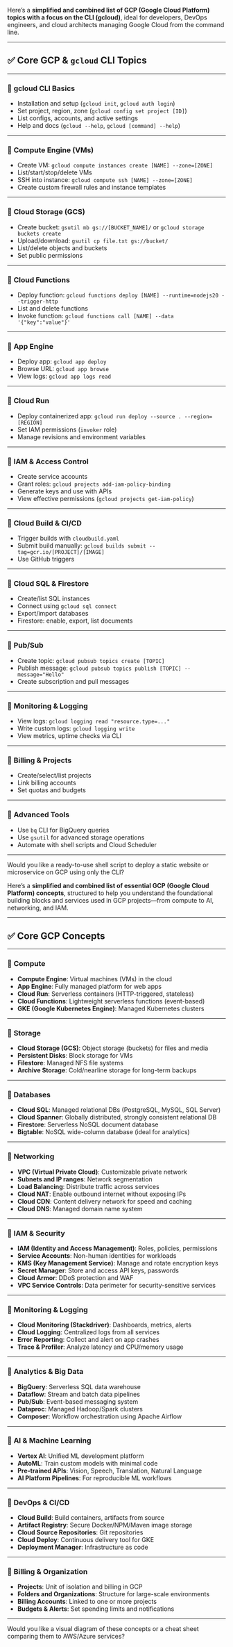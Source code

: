 Here’s a **simplified and combined list of GCP (Google Cloud Platform) topics with a focus on the CLI (gcloud)**, ideal for developers, DevOps engineers, and cloud architects managing Google Cloud from the command line.

---

## ✅ **Core GCP & `gcloud` CLI Topics**

---

### 🔷 **gcloud CLI Basics**

* Installation and setup (`gcloud init`, `gcloud auth login`)
* Set project, region, zone (`gcloud config set project [ID]`)
* List configs, accounts, and active settings
* Help and docs (`gcloud --help`, `gcloud [command] --help`)

---

### 🔷 **Compute Engine (VMs)**

* Create VM:
  `gcloud compute instances create [NAME] --zone=[ZONE]`
* List/start/stop/delete VMs
* SSH into instance:
  `gcloud compute ssh [NAME] --zone=[ZONE]`
* Create custom firewall rules and instance templates

---

### 🔷 **Cloud Storage (GCS)**

* Create bucket:
  `gsutil mb gs://[BUCKET_NAME]/` or `gcloud storage buckets create`
* Upload/download:
  `gsutil cp file.txt gs://bucket/`
* List/delete objects and buckets
* Set public permissions

---

### 🔷 **Cloud Functions**

* Deploy function:
  `gcloud functions deploy [NAME] --runtime=nodejs20 --trigger-http`
* List and delete functions
* Invoke function:
  `gcloud functions call [NAME] --data '{"key":"value"}'`

---

### 🔷 **App Engine**

* Deploy app:
  `gcloud app deploy`
* Browse URL:
  `gcloud app browse`
* View logs:
  `gcloud app logs read`

---

### 🔷 **Cloud Run**

* Deploy containerized app:
  `gcloud run deploy --source . --region=[REGION]`
* Set IAM permissions (`invoker` role)
* Manage revisions and environment variables

---

### 🔷 **IAM & Access Control**

* Create service accounts
* Grant roles:
  `gcloud projects add-iam-policy-binding`
* Generate keys and use with APIs
* View effective permissions (`gcloud projects get-iam-policy`)

---

### 🔷 **Cloud Build & CI/CD**

* Trigger builds with `cloudbuild.yaml`
* Submit build manually:
  `gcloud builds submit --tag=gcr.io/[PROJECT]/[IMAGE]`
* Use GitHub triggers

---

### 🔷 **Cloud SQL & Firestore**

* Create/list SQL instances
* Connect using `gcloud sql connect`
* Export/import databases
* Firestore: enable, export, list documents

---

### 🔷 **Pub/Sub**

* Create topic:
  `gcloud pubsub topics create [TOPIC]`
* Publish message:
  `gcloud pubsub topics publish [TOPIC] --message="Hello"`
* Create subscription and pull messages

---

### 🔷 **Monitoring & Logging**

* View logs:
  `gcloud logging read "resource.type=..."`
* Write custom logs:
  `gcloud logging write`
* View metrics, uptime checks via CLI

---

### 🔷 **Billing & Projects**

* Create/select/list projects
* Link billing accounts
* Set quotas and budgets

---

### 🔷 **Advanced Tools**

* Use `bq` CLI for BigQuery queries
* Use `gsutil` for advanced storage operations
* Automate with shell scripts and Cloud Scheduler

---

Would you like a ready-to-use shell script to deploy a static website or microservice on GCP using only the CLI?

Here’s a **simplified and combined list of essential GCP (Google Cloud Platform) concepts**, structured to help you understand the foundational building blocks and services used in GCP projects—from compute to AI, networking, and IAM.

---

## ✅ **Core GCP Concepts**

---

### 🔷 **Compute**

* **Compute Engine**: Virtual machines (VMs) in the cloud
* **App Engine**: Fully managed platform for web apps
* **Cloud Run**: Serverless containers (HTTP-triggered, stateless)
* **Cloud Functions**: Lightweight serverless functions (event-based)
* **GKE (Google Kubernetes Engine)**: Managed Kubernetes clusters

---

### 🔷 **Storage**

* **Cloud Storage (GCS)**: Object storage (buckets) for files and media
* **Persistent Disks**: Block storage for VMs
* **Filestore**: Managed NFS file systems
* **Archive Storage**: Cold/nearline storage for long-term backups

---

### 🔷 **Databases**

* **Cloud SQL**: Managed relational DBs (PostgreSQL, MySQL, SQL Server)
* **Cloud Spanner**: Globally distributed, strongly consistent relational DB
* **Firestore**: Serverless NoSQL document database
* **Bigtable**: NoSQL wide-column database (ideal for analytics)

---

### 🔷 **Networking**

* **VPC (Virtual Private Cloud)**: Customizable private network
* **Subnets and IP ranges**: Network segmentation
* **Load Balancing**: Distribute traffic across services
* **Cloud NAT**: Enable outbound internet without exposing IPs
* **Cloud CDN**: Content delivery network for speed and caching
* **Cloud DNS**: Managed domain name system

---

### 🔷 **IAM & Security**

* **IAM (Identity and Access Management)**: Roles, policies, permissions
* **Service Accounts**: Non-human identities for workloads
* **KMS (Key Management Service)**: Manage and rotate encryption keys
* **Secret Manager**: Store and access API keys, passwords
* **Cloud Armor**: DDoS protection and WAF
* **VPC Service Controls**: Data perimeter for security-sensitive services

---

### 🔷 **Monitoring & Logging**

* **Cloud Monitoring (Stackdriver)**: Dashboards, metrics, alerts
* **Cloud Logging**: Centralized logs from all services
* **Error Reporting**: Collect and alert on app crashes
* **Trace & Profiler**: Analyze latency and CPU/memory usage

---

### 🔷 **Analytics & Big Data**

* **BigQuery**: Serverless SQL data warehouse
* **Dataflow**: Stream and batch data pipelines
* **Pub/Sub**: Event-based messaging system
* **Dataproc**: Managed Hadoop/Spark clusters
* **Composer**: Workflow orchestration using Apache Airflow

---

### 🔷 **AI & Machine Learning**

* **Vertex AI**: Unified ML development platform
* **AutoML**: Train custom models with minimal code
* **Pre-trained APIs**: Vision, Speech, Translation, Natural Language
* **AI Platform Pipelines**: For reproducible ML workflows

---

### 🔷 **DevOps & CI/CD**

* **Cloud Build**: Build containers, artifacts from source
* **Artifact Registry**: Secure Docker/NPM/Maven image storage
* **Cloud Source Repositories**: Git repositories
* **Cloud Deploy**: Continuous delivery tool for GKE
* **Deployment Manager**: Infrastructure as code

---

### 🔷 **Billing & Organization**

* **Projects**: Unit of isolation and billing in GCP
* **Folders and Organizations**: Structure for large-scale environments
* **Billing Accounts**: Linked to one or more projects
* **Budgets & Alerts**: Set spending limits and notifications

---

Would you like a visual diagram of these concepts or a cheat sheet comparing them to AWS/Azure services?
